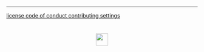 ***

[license         ]( #../foot-license.md )
[code of conduct ]( #../foot-code-of-conduct.md )
[contributing    ]( #../foot-contributing.md )
[settings        ]( #menu-settings.md )

<h1 style=text-align:center; ><img src=../images/ladybug-logo.png height=32 ></h1>
